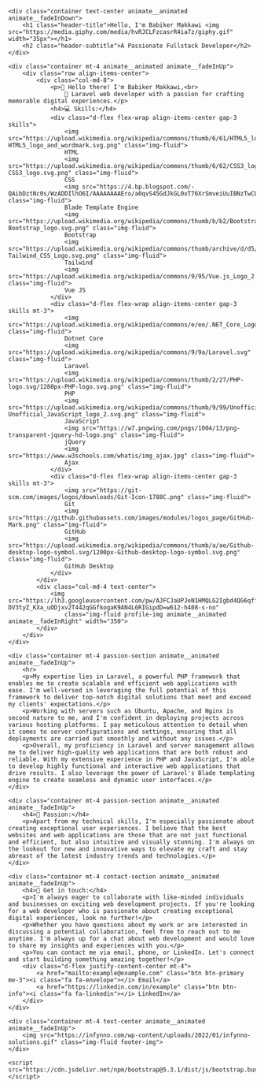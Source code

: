 <head>
    <link href="https://cdn.jsdelivr.net/npm/bootstrap@5.3.1/dist/css/bootstrap.min.css" rel="stylesheet">
    <link href="https://cdnjs.cloudflare.com/ajax/libs/font-awesome/6.0.0-beta3/css/all.min.css" rel="stylesheet">
    <link href="https://cdnjs.cloudflare.com/ajax/libs/animate.css/4.1.1/animate.min.css" rel="stylesheet">
   
</head>

<body>

    <div class="container text-center animate__animated animate__fadeInDown">
        <h1 class="header-title">Hello, I'm Babiker Makkawi <img src="https://media.giphy.com/media/hvRJCLFzcasrR4ia7z/giphy.gif" width="35px"></h1>
        <h2 class="header-subtitle">A Passionate Fullstack Developer</h2>
    </div>

    <div class="container mt-4 animate__animated animate__fadeInUp">
        <div class="row align-items-center">
            <div class="col-md-8">
                <p>👋 Hello there! I'm Babiker Makkawi,<br>
                    🚀 Laravel web developer with a passion for crafting memorable digital experiences.</p>
                <h4>💻 Skills:</h4>
                <div class="d-flex flex-wrap align-items-center gap-3 skills">
                    <img src="https://upload.wikimedia.org/wikipedia/commons/thumb/6/61/HTML5_logo_and_wordmark.svg/1200px-HTML5_logo_and_wordmark.svg.png" class="img-fluid">
                    HTML
                    <img src="https://upload.wikimedia.org/wikipedia/commons/thumb/6/62/CSS3_logo.svg/800px-CSS3_logo.svg.png" class="img-fluid">
                    CSS
                    <img src="https://4.bp.blogspot.com/-QAibDztNc0s/WzADDIlhO6I/AAAAAAAAEro/a0qvS45GdJkGL0xT76XrSmveiUuIBNzTwCLcBGAs/s1600/1427031865laravelblade.png" class="img-fluid">
                    Blade Template Engine
                    <img src="https://upload.wikimedia.org/wikipedia/commons/thumb/b/b2/Bootstrap_logo.svg/1200px-Bootstrap_logo.svg.png" class="img-fluid">
                    Bootstrap
                    <img src="https://upload.wikimedia.org/wikipedia/commons/thumb/archive/d/d5/20230715030041%21Tailwind_CSS_Logo.svg/120px-Tailwind_CSS_Logo.svg.png" class="img-fluid">
                    Tailwind
                    <img src="https://upload.wikimedia.org/wikipedia/commons/9/95/Vue.js_Logo_2.svg" class="img-fluid">
                    Vue JS
                </div>
                <div class="d-flex flex-wrap align-items-center gap-3 skills mt-3">
                    <img src="https://upload.wikimedia.org/wikipedia/commons/e/ee/.NET_Core_Logo.svg" class="img-fluid">
                    Dotnet Core
                    <img src="https://upload.wikimedia.org/wikipedia/commons/9/9a/Laravel.svg" class="img-fluid">
                    Laravel
                    <img src="https://upload.wikimedia.org/wikipedia/commons/thumb/2/27/PHP-logo.svg/1280px-PHP-logo.svg.png" class="img-fluid">
                    PHP
                    <img src="https://upload.wikimedia.org/wikipedia/commons/thumb/9/99/Unofficial_JavaScript_logo_2.svg/512px-Unofficial_JavaScript_logo_2.svg.png" class="img-fluid">
                    JavaScript
                    <img src="https://w7.pngwing.com/pngs/1004/13/png-transparent-jquery-hd-logo.png" class="img-fluid">
                    jQuery
                    <img src="https://www.w3schools.com/whatis/img_ajax.jpg" class="img-fluid">
                    Ajax
                </div>
                <div class="d-flex flex-wrap align-items-center gap-3 skills mt-3">
                    <img src="https://git-scm.com/images/logos/downloads/Git-Icon-1788C.png" class="img-fluid">
                    Git
                    <img src="https://github.githubassets.com/images/modules/logos_page/GitHub-Mark.png" class="img-fluid">
                    GitHub
                    <img src="https://upload.wikimedia.org/wikipedia/commons/thumb/a/ae/Github-desktop-logo-symbol.svg/1200px-Github-desktop-logo-symbol.svg.png" class="img-fluid">
                    GitHub Desktop
                </div>
            </div>
            <div class="col-md-4 text-center">
                <img src="https://lh3.googleusercontent.com/pw/AJFCJaUPJeN1HMQLG2Igbd4QG6qffoOsH_OqcQYS4Dmfm9Wr1doj0YTtNMGOcir9LZUMV4stSFiMOBaY8f8anksfyKMBK6YopuymeS0IX7_LMoe-DV3tyZ_KXa_uODjxv2T442qGGfkogaK9AN4L6RIGipdD=w612-h408-s-no"
                    class="img-fluid profile-img animate__animated animate__fadeInRight" width="350">
            </div>
        </div>
    </div>

    <div class="container mt-4 passion-section animate__animated animate__fadeInUp">
        <hr>
        <p>My expertise lies in Laravel, a powerful PHP framework that enables me to create scalable and efficient web applications with ease. I'm well-versed in leveraging the full potential of this framework to deliver top-notch digital solutions that meet and exceed my clients' expectations.</p>
        <p>Working with servers such as Ubuntu, Apache, and Nginx is second nature to me, and I'm confident in deploying projects across various hosting platforms. I pay meticulous attention to detail when it comes to server configurations and settings, ensuring that all deployments are carried out smoothly and without any issues.</p>
        <p>Overall, my proficiency in Laravel and server management allows me to deliver high-quality web applications that are both robust and reliable. With my extensive experience in PHP and JavaScript, I'm able to develop highly functional and interactive web applications that drive results. I also leverage the power of Laravel's Blade templating engine to create seamless and dynamic user interfaces.</p>
    </div>

    <div class="container mt-4 passion-section animate__animated animate__fadeInUp">
        <h4>💖 Passion:</h4>
        <p>Apart from my technical skills, I'm especially passionate about creating exceptional user experiences. I believe that the best websites and web applications are those that are not just functional and efficient, but also intuitive and visually stunning. I'm always on the lookout for new and innovative ways to elevate my craft and stay abreast of the latest industry trends and technologies.</p>
    </div>

    <div class="container mt-4 contact-section animate__animated animate__fadeInUp">
        <h4>📩 Get in touch:</h4>
        <p>I'm always eager to collaborate with like-minded individuals and businesses on exciting web development projects. If you're looking for a web developer who is passionate about creating exceptional digital experiences, look no further!</p>
        <p>Whether you have questions about my work or are interested in discussing a potential collaboration, feel free to reach out to me anytime. I'm always up for a chat about web development and would love to share my insights and experiences with you.</p>
        <p>You can contact me via email, phone, or LinkedIn. Let's connect and start building something amazing together!</p>
        <div class="d-flex justify-content-center mt-4">
            <a href="mailto:example@example.com" class="btn btn-primary me-3"><i class="fa fa-envelope"></i> Email</a>
            <a href="https://linkedin.com/in/example" class="btn btn-info"><i class="fa fa-linkedin"></i> LinkedIn</a>
        </div>
    </div>

    <div class="container mt-4 text-center animate__animated animate__fadeInUp">
        <img src="https://infynno.com/wp-content/uploads/2022/01/infynno-solutions.gif" class="img-fluid footer-img">
    </div>

    <script src="https://cdn.jsdelivr.net/npm/bootstrap@5.3.1/dist/js/bootstrap.bundle.min.js"></script>
</body>
